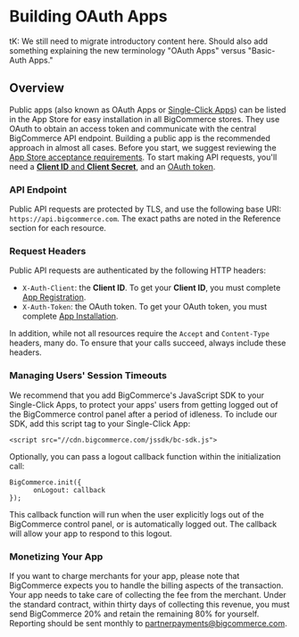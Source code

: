 # Building OAuth Apps

<aside class="notice">
tK: We still need to migrate introductory content here. Should also add something explaining the new terminology "OAuth Apps" versus "Basic-Auth Apps."
</aside>

## <a name="using-oauth-intro"></a>Overview 

Public apps (also known as OAuth Apps or [Single-Click Apps](https://www.bigcommerce.com/single-click-apps/)) can be listed in the App Store for easy installation in all BigCommerce stores. They use OAuth to obtain an access token and communicate with the central BigCommerce API endpoint. Building a public app is the recommended approach in almost all cases. Before you start, we suggest reviewing the [App Store acceptance requirements](#approval-requirements). To start making API requests, you'll need a [**Client ID** and **Client Secret**](#registration), and an [OAuth token](#installation). 

### API Endpoint 

Public API requests are protected by TLS, and use the following base URI: `https://api.bigcommerce.com`. The exact paths are noted in the Reference section for each resource. 

### Request Headers 

Public API requests are authenticated by the following HTTP headers: 

* `X-Auth-Client`: the **Client ID**. To get your **Client ID**, you must complete [App Registration](#registration). 
* `X-Auth-Token`: the OAuth token. To get your OAuth token, you must complete [App Installation](#installation). 

In addition, while not all resources require the `Accept` and `Content-Type` headers, many do. To ensure that your calls succeed, always include these headers. 

### Managing Users' Session Timeouts 

We recommend that you add BigCommerce's JavaScript SDK to your Single-Click Apps, to protect your apps' users from getting logged out of the BigCommerce control panel after a period of idleness. To include our SDK, add this script tag to your Single-Click App: 

```
<script src="//cdn.bigcommerce.com/jssdk/bc-sdk.js">
```

Optionally, you can pass a logout callback function within the initialization call:

```
BigCommerce.init({
      onLogout: callback
});
```

This callback function will run when the user explicitly logs out of the BigCommerce control panel, or is automatically logged out. The callback will allow your app to respond to this logout.


### Monetizing Your App

If you want to charge merchants for your app, please note that BigCommerce expects you to handle the billing aspects of the transaction. Your app needs to take care of collecting the fee from the merchant. Under the standard contract, within thirty days of collecting this revenue, you must send BigCommerce 20% and retain the remaining 80% for yourself. Reporting should be sent monthly to <a href = "mailto:partnerpayments@bigcommerce.com">partnerpayments@bigcommerce.com</a>.


